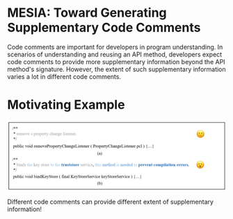 # MESIA: Toward Generating Supplementary Code Comments

Code comments are important for developers in program understanding. In scenarios of understanding and reusing an API method, developers expect code comments to provide more supplementary information beyond the API method's signature. However, the extent of such supplementary information varies a lot in different code comments. 

# Motivating Example
![figure](./fig/MotivatingExample.png)

Different code comments can provide different extent of supplementary information!

